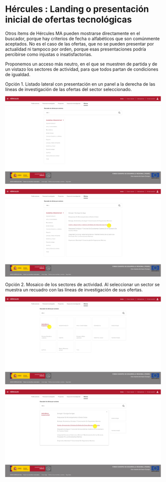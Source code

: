 # Hércules : Landing o presentación inicial de ofertas tecnológicas



Otros ítems de Hércules MA pueden mostrarse directamente en el buscador, porque hay criterios de fecha o alfabéticos que son comúnmente aceptados. No es el caso de las ofertas, que no se pueden presentar por actualidad ni tampoco por orden, porque esas presentaciones podría percibirse como injustas o insatisfactorias.

Proponemos un acceso más neutro, en el que se muestren de partida y de un vistazo los sectores de actividad, para que todos partan de condiciones de igualdad.

Opción 1\. Listado lateral con presentación en un panel a la derecha de las líneas de investigación de las ofertas del sector seleccionado.

  


![](/attachments/598147322/598148711.jpg)

  


![](/attachments/598147322/598148706.jpg)

  


Opción 2\. Mosaico de los sectores de actividad. Al seleccionar un sector se muestra un recuadro con las líneas de investigación de sus ofertas.

![](/attachments/598147322/598148707.jpg)

![](/attachments/598147322/598148710.jpg)

  





